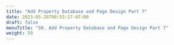 ```yaml
---
title: "Add Property Database and Page Design Part 7"
date: 2023-05-26T08:53:17-07:00
draft: false
menuTitle: "59. Add Property Database and Page Design Part 7"
weight: 59
---
```


